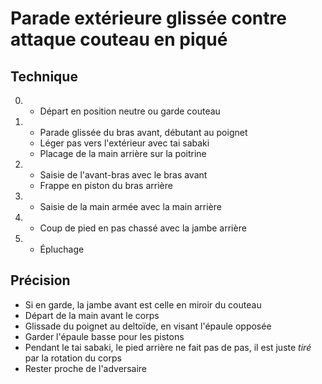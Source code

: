 # Parade extérieure glissée contre attaque couteau en piqué

## Technique
0.  - Départ en position neutre ou garde couteau
1.  - Parade glissée du bras avant, débutant au poignet
    - Léger pas vers l'extérieur avec tai sabaki
    - Placage de la main arrière sur la poitrine
2.  - Saisie de l'avant-bras avec le bras avant
    - Frappe en piston du bras arrière
3.  - Saisie de la main armée avec la main arrière
4.  - Coup de pied en pas chassé avec la jambe arrière
5.  - Épluchage

## Précision
- Si en garde, la jambe avant est celle en miroir du couteau
- Départ de la main avant le corps
- Glissade du poignet au deltoïde, en visant l'épaule opposée
- Garder l'épaule basse pour les pistons
- Pendant le tai sabaki, le pied arrière ne fait pas de pas, il est juste *tiré* par la rotation du corps
- Rester proche de l'adversaire
